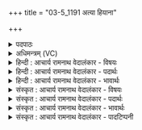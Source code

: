 +++
title = "03-5_1191 अत्या हियाना"

+++
<details><summary>पदपाठः</summary>

अ꣡त्याः꣢꣯। हि꣣यानाः꣢। न। हे꣣तृ꣡भिः꣢। अ꣡सृ꣢꣯ग्रम्। वा꣡ज꣢꣯सातये। वा꣡ज꣢꣯। सा꣣तये। वि꣢। वा꣡र꣢꣯म्। अ꣡व्य꣢꣯म्। आ꣣श꣡वः꣢। ११९१।
</details>

<details><summary>अधिमन्त्रम् (VC)</summary>

- पवमानः सोमः
- असितः काश्यपो देवलो वा
- गायत्री
- षड्जः
</details>

<details><summary>हिन्दी : आचार्य रामनाथ वेदालंकार - विषयः</summary>

अब आनन्द-रसों का वर्णन करते हैं।
</details>

<details><summary>हिन्दी : आचार्य रामनाथ वेदालंकार - पदार्थः</summary>

पदार्थान्वय -  (वाजसातये) संग्राम के लिए (हेतृभिः) प्रेरक योद्धाओं से (हियानाः) प्रेरित किये जाते हुए (अत्याः न) घोड़ों के समान (हेतृभिः) प्रेरक योगाभ्यासों से (हियानाः) प्रेरित किये जाते हुए (आशवः) वेगगामी सोम अर्थात् परमानन्दरस (वाजसातये) बल देने के लिए (वारम्) दोषनिवारक, (अव्यम्) अविनश्वर जीवात्मा के प्रति (वि असृग्रम्) छोड़े जा रहे हैं ॥५॥ यहाँ श्लिष्टोपमा अलङ्कार है ॥५॥
</details>

<details><summary>हिन्दी : आचार्य रामनाथ वेदालंकार - भावार्थः</summary>

भावार्थ -  शीघ्रगामी बलवान् घोड़े जैसे युद्ध में विजय के साधन बनते हैं,वैसे ही योगाभ्यास से उत्पन्न किये गए परम आनन्द बल-प्रदान में कारण बनते हैं ॥५॥
</details>

<details><summary>संस्कृत : आचार्य रामनाथ वेदालंकार - विषयः</summary>

अथानन्दरसान् वर्णयति।
</details>

<details><summary>संस्कृत : आचार्य रामनाथ वेदालंकार - पदार्थः</summary>

पदार्थान्वय -  (वाजसातये) संग्रामाय। [वाजसातिः इति संग्रामनाम। निघं० २।१७।] (हेतृभिः) प्रेरकैः योद्धृभिः (हियानाः) प्रेर्यमाणाः। [हि गतौ वृद्धौ च, कर्मणि रूपम्।] (अत्याः२ न) अश्वाः इव। [अत्यः इत्यश्वनाम। निघं० १।१४।] (हेतृभिः) प्रेरकैः योगाभ्यासैः (हियानाः) प्रेर्यमाणाः (आशवः) आशुगामिनः सोमाः परमानन्दरसाः (वाजसातये) बलप्रदानाय (वारम्) दोषनिवारकम् (अव्यम्) अव्ययम् अविनश्वरं जीवात्मानं प्रति (वि असृग्रम्) विसृज्यन्ते ॥५॥ अत्र श्लिष्टोपमालङ्कारः ॥५॥
</details>

<details><summary>संस्कृत : आचार्य रामनाथ वेदालंकार - भावार्थः</summary>

भावार्थ -  क्षिप्रगामिनो बलवन्तोऽश्वा यथा संग्रामे विजयसाधनतां यान्ति तथा योगाभ्यासजनिताः परमानन्दा आत्मबलप्रदाने कारणतां प्रपद्यन्ते ॥५॥
</details>

<details><summary>संस्कृत : आचार्य रामनाथ वेदालंकार - पादटिप्पनी</summary>

टिप्पनी -   १. ऋ० ९।१३।६। २. सायणस्तु ‘अति आ’ इति विच्छिद्य व्याख्यातवान्, तत्तु पदकारविरुद्धम्। ऋग्वेदभाष्ये तु तेनापि ‘अत्याः न अश्वाः इव’ इत्युचितमेव व्याख्यातम्। अत्राह सामश्रमी—“व्यत्यसृग्रम् इत्यत्र ऋगादिपादाद् ‘अति’ इत्युपसर्गः, ऋक्तृतीयपादाद् ‘वि’ इत्युपसर्गश्च सङ्गृहीतः ‘व्यत्या’ इति श्रुतौ ‘आ’ पदस्यानर्थक्यमपि स्वीकृतमाचार्येण (सायणेन)। विवरणकृता तु ‘अहि’ नाम दानव इत्यादिना व्याख्यातम्। परन्तूभयविधमेव व्याख्यानं पदग्रन्थविरुद्धत्वादुपेक्षणीयम्। तत्र हि ‘अ꣡त्याः, हि꣣यानाः꣡’, इति पाठदर्शनात्” इति।
</details>
